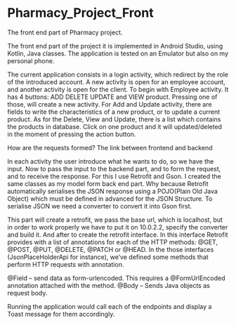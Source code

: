 # Pharmacy_Project_Front
The front end part of Pharmacy project.

The front end part of the project it is implemented in Android Studio, using Kotlin, Java classes. The application is tested on an Emulator but also on my personal phone.

The current application consists in a login activity, which redirect by the role of the introduced account. A new activity is open for an employee account,
and another activity is open for the client.
To begin with Employee activity. It has 4 buttons: ADD DELETE UPDATE and VIEW product. Pressing one of those, will create a new activity. For Add and Update activity, 
there are fields to write the characteristics of a new product, or to update a current product. As for the Delete, View and Update, there is a list which contains the 
products in database. Click on one product and it will updated/deleted in the moment of pressing the action button.

How are the requests formed? The link between frontend and backend

In each activity the user introduce what he wants to do, so we have the input. Now to pass the input to the backend part, and to form the request, 
and to receive the response. For this I use Retrofit and Gson. 
I created the same classes as my model form back end part. Why because Retrofit automatically serialises the JSON response using a POJO(Plain Old Java Object) 
which must be defined in advanced for the JSON Structure. To serialise JSON we need a converter to convert it into Gson first.

This part will create a retrofit, we pass the base url, which is localhost, but in order to work properly we have to put it on 10.0.2.2, specify the converter 
and build it.
And after to create the retrofit interface. In this interface Retrofit provides with a list 
of annotations for each of the HTTP methods: @GET, @POST, @PUT, @DELETE, @PATCH or @HEAD. In the those interfaces (JsonPlaceHolderApi for instance), we’ve defined some methods that perform HTTP requests with annotation. 

@Field – send data as form-urlencoded. This requires a @FormUrlEncoded annotation attached with the method.
@Body – Sends Java objects as request body.

Running the application would call each of the endpoints and display a Toast message for them accordingly.





